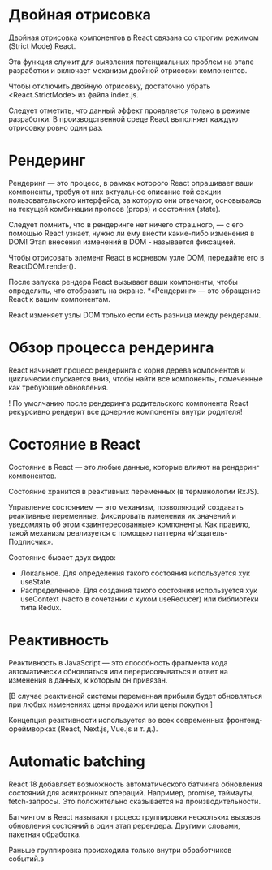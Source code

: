 # Двойная отрисовка

Двойная отрисовка компонентов в React связана со строгим режимом (Strict Mode) React.

Эта функция служит для выявления потенциальных проблем на этапе разработки и включает механизм двойной отрисовки компонентов.

Чтобы отключить двойную отрисовку, достаточно убрать <React.StrictMode> из файла index.js.

Следует отметить, что данный эффект проявляется только в режиме разработки. В производственной среде React выполняет каждую отрисовку ровно один раз.

# Рендеринг

Рендеринг — это процесс, в рамках которого React опрашивает ваши компоненты, требуя от них актуальное описание той секции пользовательского интерфейса, за которую они отвечают, основываясь на текущей комбинации пропсов (props) и состояния (state).

Следует помнить, что в рендеринге нет ничего страшного, — с его помощью React узнает, нужно ли ему внести какие-либо изменения в DOM!
Этап внесения изменений в DOM - называется фиксацией.

Чтобы отрисовать элемент React в корневом узле DOM, передайте его в ReactDOM.render().

После запуска рендера React вызывает ваши компоненты, чтобы определить, что отобразить на экране.
*«Рендеринг» — это обращение React к вашим компонентам.

React изменяет узлы DOM только если есть разница между рендерами. 

# Обзор процесса рендеринга
React начинает процесс рендеринга с корня дерева компонентов и циклически спускается вниз, чтобы найти все компоненты, помеченные как требующие обновления.

! По умолчанию после рендеринга родительского компонента React рекурсивно рендерит все дочерние компоненты внутри родителя!

# Состояние в React
Состояние в React — это любые данные, которые влияют на рендеринг компонентов.

Состояние хранится в реактивных переменных (в терминологии RxJS).

Управление состоянием — это механизм, позволяющий создавать реактивные переменные, фиксировать изменения их значений и уведомлять об этом «заинтересованные» компоненты. Как правило, такой механизм реализуется с помощью паттерна «Издатель-Подписчик».

Состояние бывает двух видов:
- Локальное. Для определения такого состояния используется хук useState.
- Распределённое. Для создания такого состояния используется хук useContext (часто в сочетании с хуком useReducer) или библиотеки типа Redux.

# Реактивность
Реактивность в JavaScript — это способность фрагмента кода автоматически обновляться или перерисовываться в ответ на изменения в данных, к которым он привязан.

[В случае реактивной системы переменная прибыли будет обновляться при любых изменениях цены продажи или цены покупки.]

Концепция реактивности используется во всех современных фронтенд-фреймворках (React, Next.js, Vue.js и т. д.).

# Automatic batching
React 18 добавляет возможность автоматического батчинга обновления состояний для асинхронных операций. Например, promise, таймауты, fetch-запросы. Это положительно сказывается на производительности.

Батчингом в React называют процесс группировки нескольких вызовов обновления состояний в один этап ререндера. Другими словами, пакетная обработка.

Раньше группировка происходила только внутри обработчиков событий.s